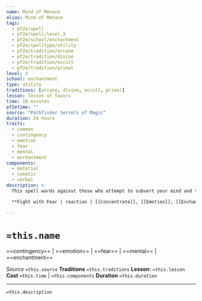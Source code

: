 ```yaml
---
name: Mind of Menace
alias: Mind of Menace
tags:
  - pf2e/spell
  - pf2e/spell/level_3
  - pf2e/school/enchantment
  - pf2e/spelltype/utility
  - pf2e/tradition/arcane
  - pf2e/tradition/divine
  - pf2e/tradition/occult
  - pf2e/tradition/primal
level: 3
school: enchantment
type: utility
traditions: [arcane, divine, occult, primal]
lesson: lesson of favors
time: 10 minutes
pf2etime: ""
source: "Pathfinder Secrets of Magic"
duration: 24 hours
traits:
  - common
  - contingency
  - emotion
  - fear
  - mental
  - enchantment
components:
  - material
  - somatic
  - verbal
description: >
  This spell wards against those who attempt to subvert your mind and turns mental magic back on them. When the spell is complete, you gain the Fight with Fear reaction; once you use the reaction, the spell ends.

  **Fight with Fear | reaction | [[Concentrate]], [[Emotion]], [[Enchantment]], [[Fear]], [[Mental]] | Trigger** A creature that you can see uses a mental effect against you; **Effect** The triggering creature must attempt a Will save, which has the following effects.

---
```

# `=this.name`
==contingency== | ==emotion== | ==fear== | ==mental== | ==enchantment==

*Source* `=this.source`
**Traditions** `=this.traditions`
**Lesson**: `=this.lesson`
**Cast** `=this.time` | `=this.components`
**Duration** `=this.duration`

***
`=this.description`